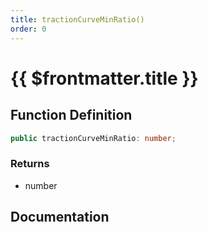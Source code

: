 ```yaml
---
title: tractionCurveMinRatio()
order: 0
---
```


# {{ $frontmatter.title }}

<!--@include: ./tractionCurveMinRatio_partial_header.md-->

## Function Definition

```ts
public tractionCurveMinRatio: number;
```

### Returns

* number

## Documentation

<!--@include: ./tractionCurveMinRatio_partial_footer.md-->
